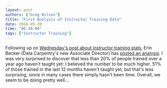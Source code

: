 ```yaml
---
layout: post
authors: ["Greg Wilson"]
title: "First Analysis of Instructor Training Data"
date: 2016-05-20
time: "06:30:00"
tags: ["Instructor Training"]
---
```

Following up on [Wednesday's post about instructor training stats]({{site.baseurl}}/blog/2016/05/looking-for-a-model.html),
Erin Becker (Data Carpentry's new Associate Director) has [posted an analysis](http://www.datacarpentry.org/blog/instructor-metrics/).
I was very surprised to discover that less than 20% of people trained over a year ago haven't taught yet:
I believed the number to be much higher.
51% of those trained in the last 12 months haven't taught yet,
but that's less surprising, since in many cases there simply hasn't been time.
Overall,
we seem to be doing pretty well...
